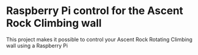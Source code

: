# Raspberry Pi control for the Ascent Rock Climbing wall
This project makes it possible to control your Ascent Rock Rotating Climbing wall using a Raspberry Pi

